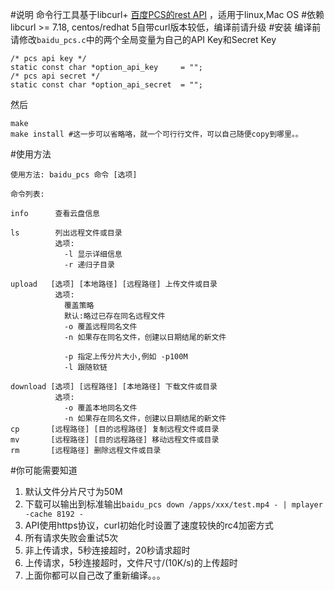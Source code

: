 #说明
命令行工具基于libcurl+ [百度PCS的rest API](http://developer.baidu.com/wiki/index.php?title=docs/pcs/rest/file_data_apis_list) ，适用于linux,Mac OS
#依赖
libcurl >= 7.18, centos/redhat 5自带curl版本较低，编译前请升级
#安装
编译前请修改`baidu_pcs.c`中的两个全局变量为自己的API Key和Secret Key
~~~
/* pcs api key */
static const char *option_api_key     = "";
/* pcs api secret */
static const char *option_api_secret  = "";
~~~
然后
~~~
make
make install #这一步可以省略咯，就一个可行行文件，可以自己随便copy到哪里。。
~~~
#使用方法
~~~
使用方法: baidu_pcs 命令 [选项]

命令列表:

info      查看云盘信息

ls        列出远程文件或目录
          选项:
            -l 显示详细信息
            -r 递归子目录

upload   [选项] [本地路径] [远程路径] 上传文件或目录
          选项:
            覆盖策略
            默认:略过已存在同名远程文件
            -o 覆盖远程同名文件
            -n 如果存在同名文件，创建以日期结尾的新文件

            -p 指定上传分片大小,例如 -p100M
            -l 跟随软链

download [选项] [远程路径] [本地路径] 下载文件或目录
          选项:
            -o 覆盖本地同名文件
            -n 如果存在同名文件，创建以日期结尾的新文件
cp       [远程路径] [目的远程路径] 复制远程文件或目录
mv       [远程路径] [目的远程路径] 移动远程文件或目录
rm       [远程路径] 删除远程文件或目录
~~~
#你可能需要知道
1. 默认文件分片尺寸为50M
2. 下载可以输出到标准输出`baidu_pcs down /apps/xxx/test.mp4 - | mplayer -cache 8192 -`
2. API使用https协议，curl初始化时设置了速度较快的rc4加密方式
3. 所有请求失败会重试5次
4. 非上传请求，5秒连接超时，20秒请求超时
5. 上传请求，5秒连接超时，文件尺寸/(10K/s)的上传超时
6. 上面你都可以自己改了重新编译。。。
